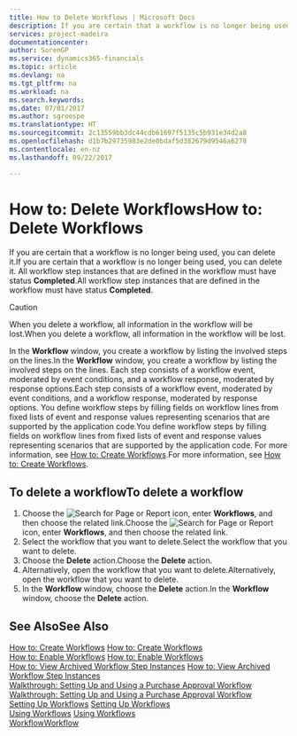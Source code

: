 ```yaml
---
title: How to Delete Workflows | Microsoft Docs
description: If you are certain that a workflow is no longer being used, you can delete it. All workflow step instances that are defined in the workflow must have status **Completed**.
services: project-madeira
documentationcenter: 
author: SorenGP
ms.service: dynamics365-financials
ms.topic: article
ms.devlang: na
ms.tgt_pltfrm: na
ms.workload: na
ms.search.keywords: 
ms.date: 07/01/2017
ms.author: sgroespe
ms.translationtype: HT
ms.sourcegitcommit: 2c13559bb3dc44cdb61697f5135c5b931e34d2a8
ms.openlocfilehash: d1b7b29735983e2de0bdaf5d382679d9546a6278
ms.contentlocale: en-nz
ms.lasthandoff: 09/22/2017

---
```

# <a name="how-to-delete-workflows"></a><span data-ttu-id="972ef-104">How to: Delete Workflows</span><span class="sxs-lookup"><span data-stu-id="972ef-104">How to: Delete Workflows</span></span>
<span data-ttu-id="972ef-105">If you are certain that a workflow is no longer being used, you can delete it.</span><span class="sxs-lookup"><span data-stu-id="972ef-105">If you are certain that a workflow is no longer being used, you can delete it.</span></span> <span data-ttu-id="972ef-106">All workflow step instances that are defined in the workflow must have status **Completed**.</span><span class="sxs-lookup"><span data-stu-id="972ef-106">All workflow step instances that are defined in the workflow must have status **Completed**.</span></span>  

> [!CAUTION]  
>  <span data-ttu-id="972ef-107">When you delete a workflow, all information in the workflow will be lost.</span><span class="sxs-lookup"><span data-stu-id="972ef-107">When you delete a workflow, all information in the workflow will be lost.</span></span>  

 <span data-ttu-id="972ef-108">In the **Workflow** window, you create a workflow by listing the involved steps on the lines.</span><span class="sxs-lookup"><span data-stu-id="972ef-108">In the **Workflow** window, you create a workflow by listing the involved steps on the lines.</span></span> <span data-ttu-id="972ef-109">Each step consists of a workflow event, moderated by event conditions, and a workflow response, moderated by response options.</span><span class="sxs-lookup"><span data-stu-id="972ef-109">Each step consists of a workflow event, moderated by event conditions, and a workflow response, moderated by response options.</span></span> <span data-ttu-id="972ef-110">You define workflow steps by filling fields on workflow lines from fixed lists of event and response values representing scenarios that are supported by the application code.</span><span class="sxs-lookup"><span data-stu-id="972ef-110">You define workflow steps by filling fields on workflow lines from fixed lists of event and response values representing scenarios that are supported by the application code.</span></span> <span data-ttu-id="972ef-111">For more information, see [How to: Create Workflows](across-how-to-create-workflows.md).</span><span class="sxs-lookup"><span data-stu-id="972ef-111">For more information, see [How to: Create Workflows](across-how-to-create-workflows.md).</span></span>  

## <a name="to-delete-a-workflow"></a><span data-ttu-id="972ef-112">To delete a workflow</span><span class="sxs-lookup"><span data-stu-id="972ef-112">To delete a workflow</span></span>  
1.  <span data-ttu-id="972ef-113">Choose the ![Search for Page or Report](media/ui-search/search_small.png "Search for Page or Report icon") icon, enter **Workflows**, and then choose the related link.</span><span class="sxs-lookup"><span data-stu-id="972ef-113">Choose the ![Search for Page or Report](media/ui-search/search_small.png "Search for Page or Report icon") icon, enter **Workflows**, and then choose the related link.</span></span>  
2.  <span data-ttu-id="972ef-114">Select the workflow that you want to delete.</span><span class="sxs-lookup"><span data-stu-id="972ef-114">Select the workflow that you want to delete.</span></span>  
3.  <span data-ttu-id="972ef-115">Choose the **Delete** action.</span><span class="sxs-lookup"><span data-stu-id="972ef-115">Choose the **Delete** action.</span></span>  
4.  <span data-ttu-id="972ef-116">Alternatively, open the workflow that you want to delete.</span><span class="sxs-lookup"><span data-stu-id="972ef-116">Alternatively, open the workflow that you want to delete.</span></span>  
5.  <span data-ttu-id="972ef-117">In the **Workflow** window, choose the **Delete** action.</span><span class="sxs-lookup"><span data-stu-id="972ef-117">In the **Workflow** window, choose the **Delete** action.</span></span>  

## <a name="see-also"></a><span data-ttu-id="972ef-118">See Also</span><span class="sxs-lookup"><span data-stu-id="972ef-118">See Also</span></span>  
 <span data-ttu-id="972ef-119">[How to: Create Workflows](across-how-to-create-workflows.md) </span><span class="sxs-lookup"><span data-stu-id="972ef-119">[How to: Create Workflows](across-how-to-create-workflows.md) </span></span>  
 <span data-ttu-id="972ef-120">[How to: Enable Workflows](across-how-to-enable-workflows.md) </span><span class="sxs-lookup"><span data-stu-id="972ef-120">[How to: Enable Workflows](across-how-to-enable-workflows.md) </span></span>  
 <span data-ttu-id="972ef-121">[How to: View Archived Workflow Step Instances](across-how-to-view-archived-workflow-step-instances.md) </span><span class="sxs-lookup"><span data-stu-id="972ef-121">[How to: View Archived Workflow Step Instances](across-how-to-view-archived-workflow-step-instances.md) </span></span>  
 <span data-ttu-id="972ef-122">[Walkthrough: Setting Up and Using a Purchase Approval Workflow](walkthrough-setting-up-and-using-a-purchase-approval-workflow.md) </span><span class="sxs-lookup"><span data-stu-id="972ef-122">[Walkthrough: Setting Up and Using a Purchase Approval Workflow](walkthrough-setting-up-and-using-a-purchase-approval-workflow.md) </span></span>  
 <span data-ttu-id="972ef-123">[Setting Up Workflows](across-set-up-workflows.md) </span><span class="sxs-lookup"><span data-stu-id="972ef-123">[Setting Up Workflows](across-set-up-workflows.md) </span></span>  
 <span data-ttu-id="972ef-124">[Using Workflows](across-use-workflows.md) </span><span class="sxs-lookup"><span data-stu-id="972ef-124">[Using Workflows](across-use-workflows.md) </span></span>  
 [<span data-ttu-id="972ef-125">Workflow</span><span class="sxs-lookup"><span data-stu-id="972ef-125">Workflow</span></span>](across-workflow.md)   

